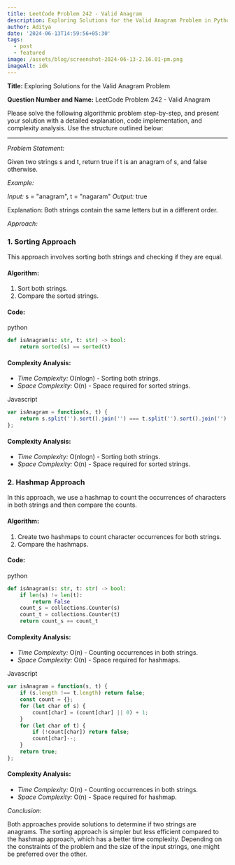 ```yaml
---
title: LeetCode Problem 242 - Valid Anagram
description: Exploring Solutions for the Valid Anagram Problem in Python and Js
author: Aditya
date: '2024-06-13T14:59:56+05:30'
tags:
  - post
  - featured
image: /assets/blog/screenshot-2024-06-13-2.16.01-pm.png
imageAlt: idk
---
```

**Title:** Exploring Solutions for the Valid Anagram Problem

**Question Number and Name:** LeetCode Problem 242 - Valid Anagram

Please solve the following algorithmic problem step-by-step, and present your solution with a detailed explanation, code implementation, and complexity analysis. Use the structure outlined below:

---

*Problem Statement:*

Given two strings s and t, return true if t is an anagram of s, and false otherwise.

*Example:*

*Input:*
s = "anagram", t = "nagaram"
*Output:*
true

Explanation: 
Both strings contain the same letters but in a different order.

*Approach:*

### 1. Sorting Approach

This approach involves sorting both strings and checking if they are equal.

#### Algorithm:

1. Sort both strings.
2. Compare the sorted strings.

#### Code:

python
```python
def isAnagram(s: str, t: str) -> bool:
    return sorted(s) == sorted(t)
```

#### Complexity Analysis:

- *Time Complexity:* O(nlogn) - Sorting both strings.
- *Space Complexity:* O(n) - Space required for sorted strings.

Javascript
```javascript
var isAnagram = function(s, t) {
    return s.split('').sort().join('') === t.split('').sort().join('');
};
```

#### Complexity Analysis:

- *Time Complexity:* O(nlogn) - Sorting both strings.
- *Space Complexity:* O(n) - Space required for sorted strings.

### 2. Hashmap Approach

In this approach, we use a hashmap to count the occurrences of characters in both strings and then compare the counts.

#### Algorithm:

1. Create two hashmaps to count character occurrences for both strings.
2. Compare the hashmaps.

#### Code:

python
```python
def isAnagram(s: str, t: str) -> bool:
    if len(s) != len(t):
        return False
    count_s = collections.Counter(s)
    count_t = collections.Counter(t)
    return count_s == count_t
```

#### Complexity Analysis:

- *Time Complexity:* O(n) - Counting occurrences in both strings.
- *Space Complexity:* O(n) - Space required for hashmaps.

Javascript
```javascript
var isAnagram = function(s, t) {
    if (s.length !== t.length) return false;
    const count = {};
    for (let char of s) {
        count[char] = (count[char] || 0) + 1;
    }
    for (let char of t) {
        if (!count[char]) return false;
        count[char]--;
    }
    return true;
};
```

#### Complexity Analysis:

- *Time Complexity:* O(n) - Counting occurrences in both strings.
- *Space Complexity:* O(n) - Space required for hashmap.

*Conclusion:*

Both approaches provide solutions to determine if two strings are anagrams. The sorting approach is simpler but less efficient compared to the hashmap approach, which has a better time complexity. Depending on the constraints of the problem and the size of the input strings, one might be preferred over the other.
